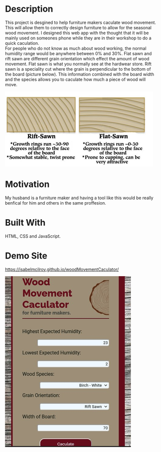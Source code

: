 # Description 
This project is desgined to help furniture makers caculate wood movement. This will allow them to correctly design furniture to allow for the seasonal wood movement. I designed this web app with the thought that it will be mainly used on someones phone while they are in their workshop to do a quick caculation.  
For people who do not know as much about wood working, the normal humidity range would be anywhere between 0% and 30%. Flat sawn and rift sawn are different grain orientation which effect the amount of wood movement. Flat sawn is what you normally see at the hardwear store. Rift sawn is a speciality cut where the grain is perpendicular to the bottom of the board (picture below). This information combined with the board width and the species allows you to caculate how much a piece of wood will move.

![Screenshot](images/grainOrientations.jpg)

# Motivation
My husband is a furniture maker and having a tool like this would be really benfical for him and others in the same proffesion. 

# Built With
HTML, CSS and JavaScript.

# Demo Site
https://isabelmcilroy.github.io/woodMovementCaculator/

![Screenshot](images/Capture.jpg)